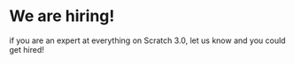 # We are hiring!
if you are an expert at everything on Scratch 3.0,
let us know and you could get hired!
